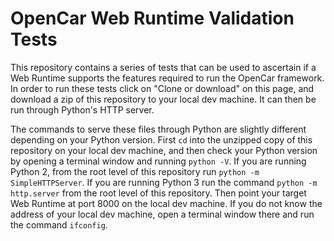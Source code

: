 # OpenCar Web Runtime Validation Tests

This repository contains a series of tests that can be used to ascertain if a Web Runtime supports the features required to run the OpenCar framework. In order to run these tests click on "Clone or download" on this page, and download a zip of this repository to your local dev machine. It can then be run through Python's HTTP server.

The commands to serve these files through Python are slightly different depending on your Python version. First `cd` into the unzipped copy of this repository on your local dev machine, and then check your Python version by opening a terminal window and running `python -V`. If you are running Python 2, from the root level of this repository run ``python -m SimpleHTTPServer``. If you are running Python 3 run the command ``python -m http.server`` from the root level of this repository. Then point your target Web Runtime at port 8000 on the local dev machine. If you do not know the address of your local dev machine, open a terminal window there and run the command `ifconfig`.
